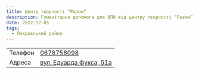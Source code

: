 ```yaml
---
title: Центр творчості “Разом”
description: Гуманітарна допомога для ВПО від центру творчості “Разом” в Покровському районі в місті Кривий Ріг, вул. Едуарда Фукса, 51а
date: 2022-12-05
tags:
  - Покровський район
---
```



<div class="centers--block">

|   |   |
|---|---|
| Телефон  | <a href="tel:0678758098">0678758098</a>   |
|Адреса | [вул. Едуарда Фукса, 51а](https://goo.gl/maps/gSVBtbURwSu48jzN9) |

</div>
